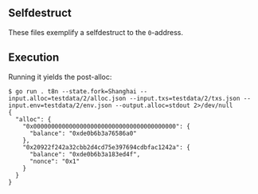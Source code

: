 ## Selfdestruct

These files exemplify a selfdestruct to the `0`-address. 

## Execution

Running it yields the post-alloc:

```
$ go run . t8n --state.fork=Shanghai --input.alloc=testdata/2/alloc.json --input.txs=testdata/2/txs.json --input.env=testdata/2/env.json --output.alloc=stdout 2>/dev/null
{
  "alloc": {
    "0x0000000000000000000000000000000000000000": {
      "balance": "0xde0b6b3a76586a0"
    },
    "0x20922f242a32cbb2d4cd75e397694cdbfac1242a": {
      "balance": "0xde0b6b3a183ed4f",
      "nonce": "0x1"
    }
  }
}
```